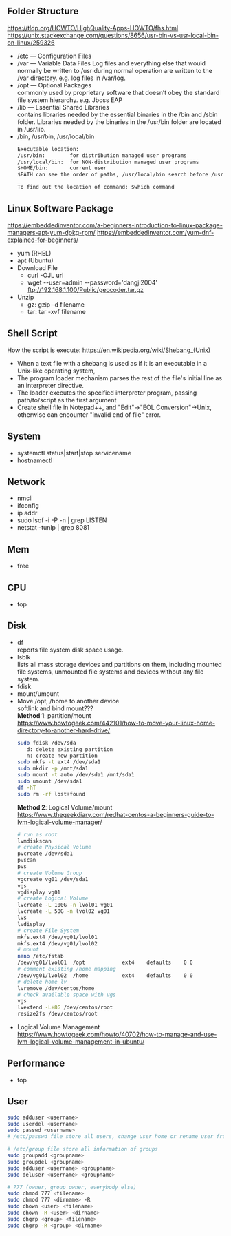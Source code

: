 ## Folder Structure
https://tldp.org/HOWTO/HighQuality-Apps-HOWTO/fhs.html
https://unix.stackexchange.com/questions/8656/usr-bin-vs-usr-local-bin-on-linux/259326  
- /etc — Configuration Files  
- /var — Variable Data Files
  Log files and everything else that would normally be written to /usr during normal operation are written to the /var directory. e.g. log files in /var/log.
- /opt — Optional Packages  
  commonly used by proprietary software that doesn’t obey the standard file system hierarchy. e.g. Jboss EAP
- /lib — Essential Shared Libraries  
  contains libraries needed by the essential binaries in the /bin and /sbin folder. Libraries needed by the binaries in the /usr/bin folder are located in /usr/lib.
- /bin, /usr/bin, /usr/local/bin
  ```txt
  Executable location:  
  /usr/bin:        for distribution managed user programs  
  /usr/local/bin:  for NON-distribution managed user programs  
  $HOME/bin:       current user  
  $PATH can see the order of paths, /usr/local/bin search before /usr/bin  

  To find out the location of command: $which command  
  ```

## Linux Software Package
https://embeddedinventor.com/a-beginners-introduction-to-linux-package-managers-apt-yum-dpkg-rpm/
https://embeddedinventor.com/yum-dnf-explained-for-beginners/

- yum (RHEL)
- apt (Ubuntu)
- Download File  
  - curl -OJL url
  - wget --user=admin --password='dangji2004' ftp://192.168.1.100/Public/geocoder.tar.gz
- Unzip  
  - gz:  gzip -d filename
  - tar: tar -xvf filename

## Shell Script
How the script is execute: https://en.wikipedia.org/wiki/Shebang_(Unix)
- When a text file with a shebang is used as if it is an executable in a Unix-like operating system, 
- The program loader mechanism parses the rest of the file's initial line as an interpreter directive. 
- The loader executes the specified interpreter program, passing path/to/script as the first argument
- Create shell file in Notepad++, and "Edit"->"EOL Conversion"->Unix, otherwise can encounter "invalid end of file" error.

## System  
- systemctl status|start|stop servicename
- hostnamectl

## Network
- nmcli
- ifconfig
- ip addr
- sudo lsof -i -P -n | grep LISTEN
- netstat -tunlp | grep 8081  

## Mem
- free

## CPU
- top

## Disk
- df  
  reports file system disk space usage.
- lsblk  
  lists all mass storage devices and partitions on them, including mounted file systems, unmounted file systems and devices without any file system.
- fdisk
- mount/umount
- Move /opt, /home to another device  
softlink and bind mount???  
**Method 1**: partition/mount  
https://www.howtogeek.com/442101/how-to-move-your-linux-home-directory-to-another-hard-drive/  
  ```sh
  sudo fdisk /dev/sda
     d: delete existing partition
     n: create new partition
  sudo mkfs -t ext4 /dev/sda1
  sudo mkdir -p /mnt/sda1
  sudo mount -t auto /dev/sda1 /mnt/sda1
  sudo umount /dev/sda1
  df -hT
  sudo rm -rf lost+found
  ```
  **Method 2**: Logical Volume/mount  
  https://www.thegeekdiary.com/redhat-centos-a-beginners-guide-to-lvm-logical-volume-manager/  
  ```sh
  # run as root
  lvmdiskscan
  # create Physical Volume
  pvcreate /dev/sda1
  pvscan
  pvs
  # create Volume Group
  vgcreate vg01 /dev/sda1
  vgs
  vgdisplay vg01
  # create Logical Volume
  lvcreate -L 100G -n lvol01 vg01
  lvcreate -L 50G -n lvol02 vg01
  lvs
  lvdisplay
  # create File System
  mkfs.ext4 /dev/vg01/lvol01
  mkfs.ext4 /dev/vg01/lvol02
  # mount
  nano /etc/fstab
  /dev/vg01/lvol01	/opt			ext4	defaults	0 0
  # comment existing /home mapping
  /dev/vg01/lvol02	/home			ext4	defaults	0 0
  # delete home lv
  lvremove /dev/centos/home
  # check available space with vgs
  vgs
  lvextend -L+8G /dev/centos/root
  resize2fs /dev/centos/root
  ```
- Logical Volume Management  
  https://www.howtogeek.com/howto/40702/how-to-manage-and-use-lvm-logical-volume-management-in-ubuntu/  

## Performance
- top

## User
```sh
sudo adduser <username>
sudo userdel <username>
sudo passwd <username>
# /etc/passwd file store all users, change user home or rename user from here.

# /etc/group file store all information of groups
sudo groupadd <groupname>
sudo groupdel <groupname>
sudo adduser <username> <groupname>
sudo deluser <username> <groupname>

# 777 (owner, group owner, everybody else)
sudo chmod 777 <filename>
sudo chmod 777 <dirname> -R
sudo chown <user> <filename>
sudo chown -R <user> <dirname>
sudo chgrp <group> <filename>
sudo chgrp -R <group> <dirname>
```